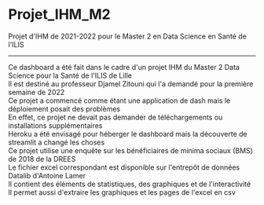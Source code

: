 # Projet_IHM_M2
Projet d'IHM de 2021-2022 pour le Master 2 en Data Science en Santé de l'ILIS

________________________

Ce dashboard a été fait dans le cadre d'un projet IHM du Master 2 Data Science pour la Santé de l'ILIS de Lille<br/>
Il est destiné au professeur Djamel Zitouni qui l'a demandé pour la première semaine de 2022<br/>
Ce projet a commencé comme étant une application de dash mais le déploiement posait des problèmes<br/>
En effet, ce projet ne devait pas demander de téléchargements ou installations supplémentaires<br/>
Heroku a été envisagé pour héberger le dashboard mais la découverte de streamlit a changé les choses<br/>
Ce projet utilise une enquête sur les bénéficiaires de minima sociaux (BMS) de 2018 de la DREES<br/>
Le fichier excel correspondant est disponible sur l'entrepôt de données Datalib d'Antoine Lamer<br/>
Il contient des éléments de statistiques, des graphiques et de l'interactivité<br/>
Il permet aussi d'extraire les graphiques et les pages de l'excel en csv

